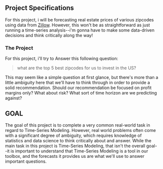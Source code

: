 ## Project Specifications

For this project, i will be forecasting real estate prices of various zipcodes using data from [Zillow](https://www.zillow.com/research/data/). However, this won't be as straightforward as just running a time-series analysis--i'm gonna  have to make some data-driven decisions and think critically along the way!

### The Project

For this project, i'll try to Answer this following question:

> what are the top 5 best zipcodes for us to invest in the US?

This may seem like a simple question at first glance, but there's more than a little ambiguity here that we'll have to think through in order to provide a solid recommendation. Should our recommendation be focused on profit margins only? What about risk? What sort of time horizon are we predicting against? 

## GOAL

The goal of this project is to  complete a very common real-world task in regard to Time-Series Modeling. However, real world problems often come with a significant degree of ambiguity, which requires  knowledge of statistics and data science to think critically about and answer. While the main task in this project is Time-Series Modeling, that isn't the overall goal--it is important to understand that Time-Series Modeling is a tool in our toolbox, and the forecasts it provides us are what we'll use to answer important questions.
